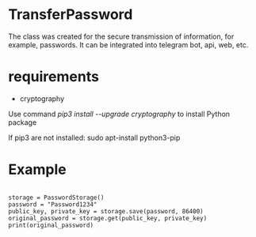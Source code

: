 # TransferPassword

The class was created for the secure transmission of information, for example, passwords. It can be integrated into telegram bot, api, web, etc.

# requirements
- cryptography

Use command *pip3 install --upgrade cryptography* to install Python package

If pip3 are not installed: sudo apt-install python3-pip

# Example

<code>
storage = PasswordStorage()
password = "Password1234"
public_key, private_key = storage.save(password, 86400)
original_password = storage.get(public_key, private_key)
print(original_password)
</code>
